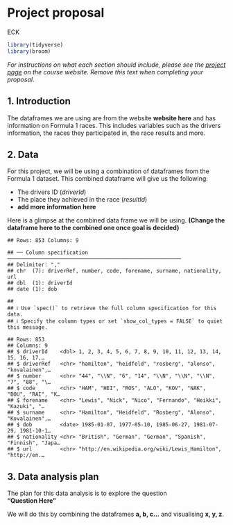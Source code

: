 Project proposal
================
ECK

``` r
library(tidyverse)
library(broom)
```

*For instructions on what each section should include, please see the
[project page](https://idsed.digital/assessments/project/#proposal) on
the course website. Remove this text when completing your proposal*.

## 1. Introduction

The dataframes we are using are from the website **website here** and
has information on Formula 1 races. This includes variables such as the
drivers information, the races they participated in, the race results
and more.

## 2. Data

For this project, we will be using a combination of dataframes from the
Formula 1 dataset. This combined dataframe will give us the following:  
+ The drivers ID (*driverId*)  
+ The place they achieved in the race (*resultId*)  
+ **add more information here**

Here is a glimpse at the combined data frame we will be using. **(Change
the dataframe here to the combined one once goal is decided)**

    ## Rows: 853 Columns: 9

    ## ── Column specification ────────────────────────────────────────────────────────
    ## Delimiter: ","
    ## chr  (7): driverRef, number, code, forename, surname, nationality, url
    ## dbl  (1): driverId
    ## date (1): dob

    ## 
    ## ℹ Use `spec()` to retrieve the full column specification for this data.
    ## ℹ Specify the column types or set `show_col_types = FALSE` to quiet this message.

    ## Rows: 853
    ## Columns: 9
    ## $ driverId    <dbl> 1, 2, 3, 4, 5, 6, 7, 8, 9, 10, 11, 12, 13, 14, 15, 16, 17,…
    ## $ driverRef   <chr> "hamilton", "heidfeld", "rosberg", "alonso", "kovalainen",…
    ## $ number      <chr> "44", "\\N", "6", "14", "\\N", "\\N", "\\N", "7", "88", "\…
    ## $ code        <chr> "HAM", "HEI", "ROS", "ALO", "KOV", "NAK", "BOU", "RAI", "K…
    ## $ forename    <chr> "Lewis", "Nick", "Nico", "Fernando", "Heikki", "Kazuki", "…
    ## $ surname     <chr> "Hamilton", "Heidfeld", "Rosberg", "Alonso", "Kovalainen",…
    ## $ dob         <date> 1985-01-07, 1977-05-10, 1985-06-27, 1981-07-29, 1981-10-1…
    ## $ nationality <chr> "British", "German", "German", "Spanish", "Finnish", "Japa…
    ## $ url         <chr> "http://en.wikipedia.org/wiki/Lewis_Hamilton", "http://en.…

## 3. Data analysis plan

The plan for this data analysis is to explore the question  
**“Question Here”**

We will do this by combining the dataframes **a, b, c…** and visualising
**x, y, z**.
